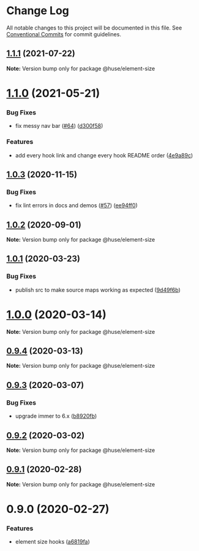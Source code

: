 # Change Log

All notable changes to this project will be documented in this file.
See [Conventional Commits](https://conventionalcommits.org) for commit guidelines.

## [1.1.1](https://github.com/ecomfe/react-hooks/compare/@huse/element-size@1.1.0...@huse/element-size@1.1.1) (2021-07-22)

**Note:** Version bump only for package @huse/element-size





# [1.1.0](https://github.com/ecomfe/react-hooks/compare/@huse/element-size@1.0.3...@huse/element-size@1.1.0) (2021-05-21)


### Bug Fixes

* fix messy nav bar ([#64](https://github.com/ecomfe/react-hooks/issues/64)) ([d300f58](https://github.com/ecomfe/react-hooks/commit/d300f5800310f880d79e36b459c502c5b4f5cfe2))


### Features

* add every hook link and change every hook README order ([4e9a89c](https://github.com/ecomfe/react-hooks/commit/4e9a89c6bbe846214d65393f0afef24c291718e6))





## [1.0.3](https://github.com/ecomfe/react-hooks/compare/@huse/element-size@1.0.1...@huse/element-size@1.0.3) (2020-11-15)


### Bug Fixes

* fix lint errors in docs and demos ([#57](https://github.com/ecomfe/react-hooks/issues/57)) ([ee94ff0](https://github.com/ecomfe/react-hooks/commit/ee94ff02bf09696374ca4250c496a4dec0cbe02a))





## [1.0.2](https://github.com/ecomfe/react-hooks/compare/@huse/element-size@1.0.1...@huse/element-size@1.0.2) (2020-09-01)

**Note:** Version bump only for package @huse/element-size





## [1.0.1](https://github.com/ecomfe/react-hooks/compare/@huse/element-size@0.9.3...@huse/element-size@1.0.1) (2020-03-23)


### Bug Fixes

* publish src to make source maps working as expected ([9d49f6b](https://github.com/ecomfe/react-hooks/commit/9d49f6b294a445c302f05da958c6e427e7eae669))





# [1.0.0](https://github.com/ecomfe/react-hooks/compare/@huse/element-size@0.9.3...@huse/element-size@1.0.0) (2020-03-14)

**Note:** Version bump only for package @huse/element-size





## [0.9.4](https://github.com/ecomfe/react-hooks/compare/@huse/element-size@0.9.3...@huse/element-size@0.9.4) (2020-03-13)

**Note:** Version bump only for package @huse/element-size





## [0.9.3](https://github.com/ecomfe/react-hooks/compare/@huse/element-size@0.9.2...@huse/element-size@0.9.3) (2020-03-07)


### Bug Fixes

* upgrade immer to 6.x ([b8920fb](https://github.com/ecomfe/react-hooks/commit/b8920fb67a14bd111b543efdcd58b67b8277ba46))





## [0.9.2](https://github.com/ecomfe/react-hooks/compare/@huse/element-size@0.9.1...@huse/element-size@0.9.2) (2020-03-02)

**Note:** Version bump only for package @huse/element-size





## [0.9.1](https://github.com/ecomfe/react-hooks/compare/@huse/element-size@0.9.0...@huse/element-size@0.9.1) (2020-02-28)

**Note:** Version bump only for package @huse/element-size





# 0.9.0 (2020-02-27)


### Features

* element size hooks ([a6819fa](https://github.com/ecomfe/react-hooks/commit/a6819fad16193b807b7478f5de697ed9b438e152))
